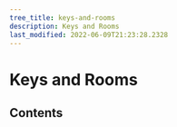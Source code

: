 ```yaml
---
tree_title: keys-and-rooms
description: Keys and Rooms
last_modified: 2022-06-09T21:23:28.2328
---
```


# Keys and Rooms

## Contents
